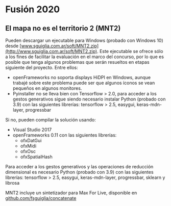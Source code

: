 # Fusión 2020
## El mapa no es el territorio 2 (MNT2)

Pueden descargar un ejecutable para Windows (probado con Windows 10) desde [www.sguiglia.com.ar/soft/MNT2.zip](http://www.sguiglia.com.ar/soft/MNT2.zip). Este ejecutable se ofrece sólo a los fines de facilitar la evaluación en el marco del concurso, por lo que es posible que tenga algunos problemas que serán resueltos en etapas siguiente del proyecto. Entre ellos:  
* openFrameworks no soporta displays HiDPI en Windows, aunque trabajé sobre este problema puede ser que algunos íconos se vean pequeños en algunos monitores.
* Pyinstaller no se lleva bien con Tensorflow > 2.0, para acceder a los gestos generativos sigue siendo necesario instalar Python (probado con 3.9) con las siguientes librerías: tensorflow > 2.5, easygui, keras-mdn-layer, progressbar

Si no, pueden compilar la solución usando:
* Visual Studio 2017
* openFrameworks 0.11 con las siguientes librerías:
  * ofxDatGui
  * ofxMidi
  * ofxOsc
  * ofxSpatialHash
  
Para acceder a los gestos generativos y las operaciones de reducción dimensional es necesario Python (probado con 3.9) con las siguientes librerías: tensorflow > 2.5, easygui, keras-mdn-layer, progressbar, sklearn y librosa


MNT2 incluye un sintetizador para Max For Live, disponible en [github.com/fsguiglia/concatenate](https://github.com/fsguiglia/concatenate)
